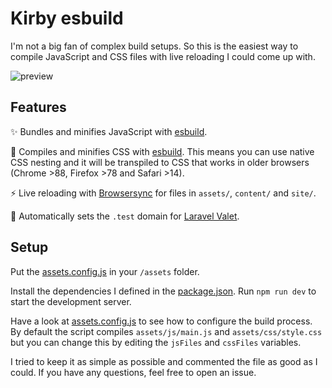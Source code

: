 # Kirby esbuild

I'm not a big fan of complex build setups. So this is the easiest way to compile JavaScript and CSS files with live reloading I could come up with.

![preview](https://github.com/medienbaecker/esbuild-plainkit/assets/7975568/d15bc7ef-cab3-4c5c-8439-1e1e13cac10c)

## Features

✨ Bundles and minifies JavaScript with [esbuild](https://esbuild.github.io/).

🎨 Compiles and minifies CSS with [esbuild](https://esbuild.github.io/). This means you can use native CSS nesting and it will be transpiled to CSS that works in older browsers (Chrome >88, Firefox >78 and Safari >14).

⚡ Live reloading with [Browsersync](https://browsersync.io/) for files in `assets/`, `content/` and `site/`.

🐘 Automatically sets the `.test` domain for [Laravel Valet](https://github.com/laravel/valet).

## Setup

Put the [assets.config.js](assets.config.js) in your `/assets` folder.

Install the dependencies I defined in the [package.json](package.json).
Run `npm run dev` to start the development server.

Have a look at [assets.config.js](assets.config.js) to see how to configure the build process. By default the script compiles `assets/js/main.js` and `assets/css/style.css` but you can change this by editing the `jsFiles` and `cssFiles` variables.

I tried to keep it as simple as possible and commented the file as good as I could. If you have any questions, feel free to open an issue.